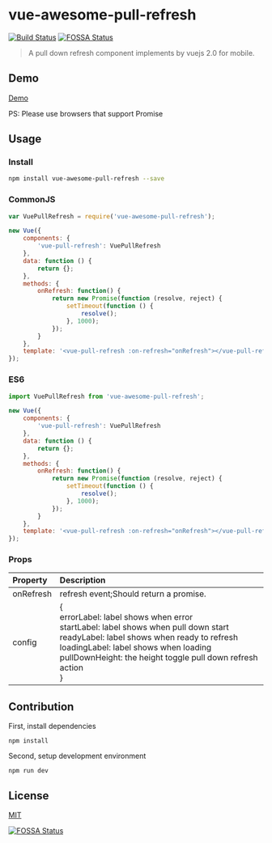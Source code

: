 # vue-awesome-pull-refresh
[![Build Status](https://www.travis-ci.org/flitrue/vue-awesome-pull-refresh.svg?branch=master)](https://www.travis-ci.org/flitrue/vue-awesome-pull-refresh)
[![FOSSA Status](https://app.fossa.io/api/projects/git%2Bgithub.com%2Fflitrue%2Fvue-awesome-pull-refresh.svg?type=shield)](https://app.fossa.io/projects/git%2Bgithub.com%2Fflitrue%2Fvue-awesome-pull-refresh?ref=badge_shield)

> A pull down refresh component implements by vuejs 2.0 for mobile.

## Demo

[Demo](https://flitrue.github.io/vue-awesome-pull-refresh)

PS: Please use browsers that support Promise

## Usage

### Install

```bash
npm install vue-awesome-pull-refresh --save
```

### CommonJS

```javascript
var VuePullRefresh = require('vue-awesome-pull-refresh');

new Vue({
    components: {
        'vue-pull-refresh': VuePullRefresh
    },
    data: function () {
        return {};
    },
    methods: {
        onRefresh: function() {
            return new Promise(function (resolve, reject) {
                setTimeout(function () {
                    resolve();
                }, 1000);
            });
        }
    },
    template: '<vue-pull-refresh :on-refresh="onRefresh"></vue-pull-refresh>'
});
```

### ES6
```javascript
import VuePullRefresh from 'vue-awesome-pull-refresh';

new Vue({
    components: {
        'vue-pull-refresh': VuePullRefresh
    },
    data: function () {
        return {};
    },
    methods: {
        onRefresh: function() {
            return new Promise(function (resolve, reject) {
                setTimeout(function () {
                    resolve();
                }, 1000);
            });
        }
    },
    template: '<vue-pull-refresh :on-refresh="onRefresh"></vue-pull-refresh>'
});
```

### Props
| Property | Description |
|:--|:--|
| onRefresh | refresh event;Should return a promise. |
| config | {<br>errorLabel: label shows when error<br>startLabel: label shows when pull down start<br>readyLabel: label shows when ready to refresh<br>loadingLabel: label shows when loading<br>pullDownHeight: the height toggle pull down refresh action<br>} |

## Contribution
First, install dependencies
```
npm install
```
Second, setup development environment
```
npm run dev
```

## License

[MIT](http://opensource.org/licenses/MIT)


[![FOSSA Status](https://app.fossa.io/api/projects/git%2Bgithub.com%2Fflitrue%2Fvue-awesome-pull-refresh.svg?type=large)](https://app.fossa.io/projects/git%2Bgithub.com%2Fflitrue%2Fvue-awesome-pull-refresh?ref=badge_large)